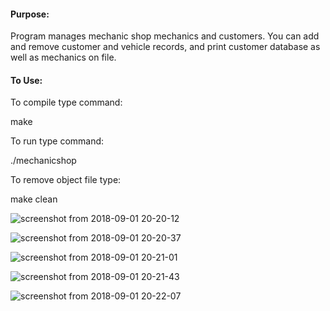 #### Purpose:
Program manages mechanic shop mechanics and customers. You can add and remove customer and vehicle records, and print customer database as well as mechanics on file.

#### To Use:
To compile type command:

 make


To run type command:

 ./mechanicshop


To remove object file type:

 make clean
 
 ![screenshot from 2018-09-01 20-20-12](https://user-images.githubusercontent.com/15314851/44951070-f6a89100-ae27-11e8-8ed3-a9dccd31e57e.png)

![screenshot from 2018-09-01 20-20-37](https://user-images.githubusercontent.com/15314851/44951071-02945300-ae28-11e8-9c0c-e9281ee7842f.png)

![screenshot from 2018-09-01 20-21-01](https://user-images.githubusercontent.com/15314851/44951074-12139c00-ae28-11e8-9206-c9e61bbc1485.png)

![screenshot from 2018-09-01 20-21-43](https://user-images.githubusercontent.com/15314851/44951075-18a21380-ae28-11e8-9c22-a6ce98cc1d81.png)

![screenshot from 2018-09-01 20-22-07](https://user-images.githubusercontent.com/15314851/44951077-1fc92180-ae28-11e8-8219-f6cf95e92dde.png)

